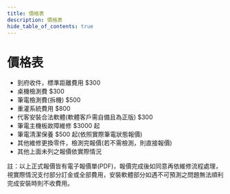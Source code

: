 ```yaml
---
title: 價格表
description: 價格表
hide_table_of_contents: true
---
```


# 價格表

* 到府收件，標準距離費用 $300
* 桌機檢測費 $300
* 筆電檢測費(拆機) $500
* 重灌系統費用 $800
* 代客安裝合法軟體(軟體客戶需自備且為正版) $300
* 筆電主機板故障維修 $3000 起
* 筆電清潔保養 $500 起(依照實際筆電狀態報價)
* 其他維修更換零件，檢測完報價(若不需檢測，則直接報價)
* 其他上面未列之報價依實際情況

註：以上正式報價皆有電子報價單(PDF)，報價完成後如同意再依維修流程處理，視實際情況支付部分訂金或全部費用，安裝軟體部分如遇不可預測之問題無法順利完成安裝時則不收費用。
